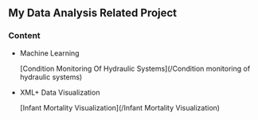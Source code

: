 ## My Data Analysis Related Project
### Content
* Machine Learning
   
  [Condition Monitoring Of Hydraulic Systems](/Condition monitoring of hydraulic systems)
* XML+ Data Visualization

  [Infant Mortality Visualization](/Infant Mortality Visualization)



